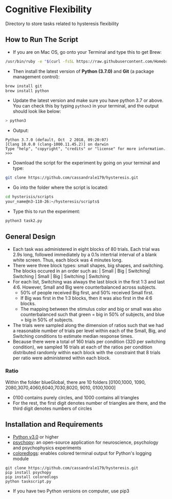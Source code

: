 # Cognitive Flexibility 
Directory to store tasks related to hysteresis flexibility 

## How to Run The Script
- If you are on Mac OS, go onto your Terminal and type this to get Brew: 
```bash
/usr/bin/ruby -e "$(curl -fsSL https://raw.githubusercontent.com/Homebrew/install/master/install)" 
``` 
- Then install the latest version of **Python (3.7.0)** and **Git** (a package management control):
```bash
brew install git 
brew install python 
``` 
- Update the latest version and make sure you have python 3.7 or above. You can check this by typing `python3` in your terminal, and the output should look like below: 
```bash
> python3 
```
- Output: 
```
Python 3.7.0 (default, Oct  2 2018, 09:20:07) 
[Clang 10.0.0 (clang-1000.11.45.2)] on darwin
Type "help", "copyright", "credits" or "license" for more information.
>>>  
``` 
- Download the script for the experiment by going on your terminal and type: 
```bash
git clone https://github.com/cassandrale179/hysteresis.git 
``` 
- Go into the folder where the script is located: 
```bash
cd hysterisis/scripts
your_name@n3-110-26:~/hysteresis/scripts$ 
``` 
- Type this to run the experiment: 
```bash
python3 task2.py
``` 


## General Design
- Each task was administered in eight blocks of 80 trials. Each trial was 2.9s long, followed immediately by a 0.1s intertrial interval of a blank white screen. Thus, each block was 4 minutes long. 
- There were three block types: small shapes, big shapes, and switching. The blocks occured in an order such as:
     | Small | Big | Switching| Switching | Small | Big | Switching | Switching
- For each list, Switching was always the last block in the first 1:3 and last 4:6. However, Small and Big were counterbalanced across subjects. 
  - 50% of people received Big first, and 50% received Small first. 
  - If Big was first in the 1:3 blocks, then it was also first in the 4:6 blocks. 
  - The mapping between the stimulus color and big or small was also counterbalanced such that green = big in 50% of subjects, and blue = big in 50% of subjects.
- The trials were sampled along the dimension of ratios such that we had a reasonable number of trials per level within each of the Small, Big, and Switching conditions to estimate median response times. 
- Because there were a total of 160 trials per condition (320 per switching condition), we sampled 16 trials at each of the ratios per condition distributed randomly within each block with the constraint that 8 trials per ratio were administered within each block.


### Ratio
Within the folder blueGlobal, there are 10 folders [0100,1000, 1090, 2080,3070,4060,6040,7030,8020, 9010, 0100,1000]
- 0100 contains purely circles, and 1000 contains all triangles
- For the rest, the first digit denotes number of triangles are there, and the third digit denotes numbers of circles 


## Installation and Requirements
- [Python v3.0](https://www.python.org/downloads/) or higher
- [psychopy](http://www.psychopy.org/):  an open-source application for  neuroscience, psychology and psychophysics experiments 
- [coloredlogs](https://github.com/xolox/python-coloredlogs): enables colored terminal output for Python's logging module 
```
git clone https://github.com/cassandrale179/hysteresis.git 
pip install psychopy 
pip install coloredlogs 
python taskscript.py 
``` 
- If you have two Python versions on computer, use pip3 



